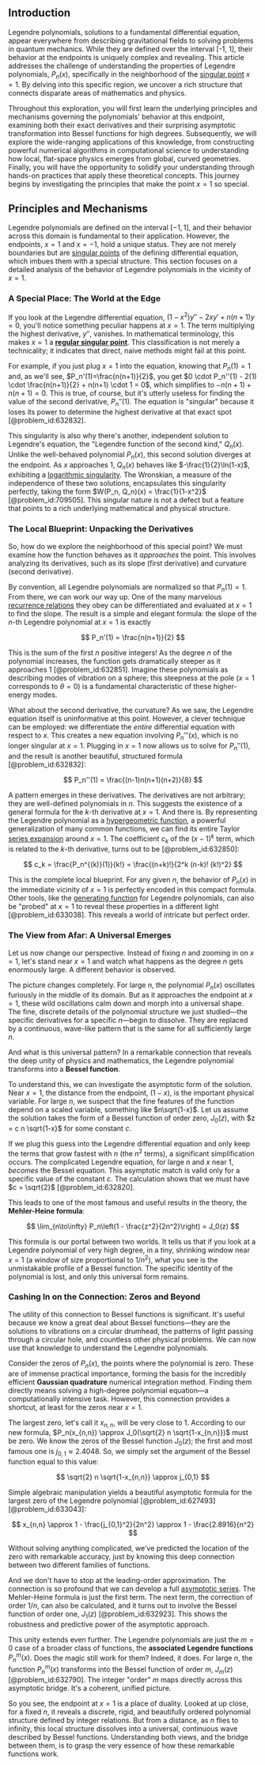 ## Introduction
Legendre polynomials, solutions to a fundamental differential equation, appear everywhere from describing gravitational fields to solving problems in quantum mechanics. While they are defined over the interval [-1, 1], their behavior at the endpoints is uniquely complex and revealing. This article addresses the challenge of understanding the properties of Legendre polynomials, $P_n(x)$, specifically in the neighborhood of the [singular point](@article_id:170704) $x=1$. By delving into this specific region, we uncover a rich structure that connects disparate areas of mathematics and physics.

Throughout this exploration, you will first learn the underlying principles and mechanisms governing the polynomials' behavior at this endpoint, examining both their exact derivatives and their surprising asymptotic transformation into Bessel functions for high degrees. Subsequently, we will explore the wide-ranging applications of this knowledge, from constructing powerful numerical algorithms in computational science to understanding how local, flat-space physics emerges from global, curved geometries. Finally, you will have the opportunity to solidify your understanding through hands-on practices that apply these theoretical concepts. This journey begins by investigating the principles that make the point $x=1$ so special.

## Principles and Mechanisms

Legendre polynomials are defined on the interval $[-1, 1]$, and their behavior across this domain is fundamental to their application. However, the endpoints, $x=1$ and $x=-1$, hold a unique status. They are not merely boundaries but are [singular points](@article_id:266205) of the defining differential equation, which imbues them with a special structure. This section focuses on a detailed analysis of the behavior of Legendre polynomials in the vicinity of $x=1$.

### A Special Place: The World at the Edge

If you look at the Legendre differential equation, $(1-x^2)y'' - 2xy' + n(n+1)y = 0$, you'll notice something peculiar happens at $x=1$. The term multiplying the highest derivative, $y''$, vanishes. In mathematical terminology, this makes $x=1$ a **[regular singular point](@article_id:162788)**. This classification is not merely a technicality; it indicates that direct, naive methods might fail at this point.

For example, if you just plug $x=1$ into the equation, knowing that $P_n(1)=1$ and, as we'll see, $P_n'(1)=\frac{n(n+1)}{2}$, you get $0 \cdot P_n''(1) - 2(1) \cdot \frac{n(n+1)}{2} + n(n+1) \cdot 1 = 0$, which simplifies to $-n(n+1) + n(n+1) = 0$. This is true, of course, but it's utterly useless for finding the value of the second derivative, $P_n''(1)$. The equation is "singular" because it loses its power to determine the highest derivative at that exact spot [@problem_id:632832].

This singularity is also why there's another, independent solution to Legendre's equation, the "Legendre function of the second kind," $Q_n(x)$. Unlike the well-behaved polynomial $P_n(x)$, this second solution diverges at the endpoint. As $x$ approaches 1, $Q_n(x)$ behaves like $-\frac{1}{2}\ln(1-x)$, exhibiting a [logarithmic singularity](@article_id:189943). The Wronskian, a measure of the independence of these two solutions, encapsulates this singularity perfectly, taking the form $W(P_n, Q_n)(x) = \frac{1}{1-x^2}$ [@problem_id:709505]. This singular nature is not a defect but a feature that points to a rich underlying mathematical and physical structure.

### The Local Blueprint: Unpacking the Derivatives

So, how do we explore the neighborhood of this special point? We must examine how the function behaves as it *approaches* the point. This involves analyzing its derivatives, such as its slope (first derivative) and curvature (second derivative).

By convention, all Legendre polynomials are normalized so that $P_n(1)=1$. From there, we can work our way up. One of the many marvelous [recurrence relations](@article_id:276118) they obey can be differentiated and evaluated at $x=1$ to find the slope. The result is a simple and elegant formula: the slope of the $n$-th Legendre polynomial at $x=1$ is exactly

$$
P_n'(1) = \frac{n(n+1)}{2}
$$

This is the sum of the first $n$ positive integers! As the degree $n$ of the polynomial increases, the function gets dramatically steeper as it approaches 1 [@problem_id:632851]. Imagine these polynomials as describing modes of vibration on a sphere; this steepness at the pole ($x=1$ corresponds to $\theta=0$) is a fundamental characteristic of these higher-energy modes.

What about the second derivative, the curvature? As we saw, the Legendre equation itself is uninformative at this point. However, a clever technique can be employed: we differentiate the *entire* differential equation with respect to $x$. This creates a new equation involving $P_n'''(x)$, which is no longer singular at $x=1$. Plugging in $x=1$ now allows us to solve for $P_n''(1)$, and the result is another beautiful, structured formula [@problem_id:632832]:

$$
P_n''(1) = \frac{(n-1)n(n+1)(n+2)}{8}
$$

A pattern emerges in these derivatives. The derivatives are not arbitrary; they are well-defined polynomials in $n$. This suggests the existence of a general formula for the $k$-th derivative at $x=1$. And there is. By representing the Legendre polynomial as a [hypergeometric function](@article_id:202982), a powerful generalization of many common functions, we can find its entire Taylor [series expansion](@article_id:142384) around $x=1$. The coefficient $c_k$ of the $(x-1)^k$ term, which is related to the $k$-th derivative, turns out to be [@problem_id:632850]:

$$
c_k = \frac{P_n^{(k)}(1)}{k!} = \frac{(n+k)!}{2^k (n-k)! (k!)^2}
$$

This is the complete local blueprint. For any given $n$, the behavior of $P_n(x)$ in the immediate vicinity of $x=1$ is perfectly encoded in this compact formula. Other tools, like the [generating function](@article_id:152210) for Legendre polynomials, can also be "probed" at $x=1$ to reveal these properties in a different light [@problem_id:633038]. This reveals a world of intricate but perfect order.

### The View from Afar: A Universal Emerges

Let us now change our perspective. Instead of fixing $n$ and zooming in on $x=1$, let's stand near $x=1$ and watch what happens as the degree $n$ gets enormously large. A different behavior is observed.

The picture changes completely. For large $n$, the polynomial $P_n(x)$ oscillates furiously in the middle of its domain. But as it approaches the endpoint at $x=1$, these wild oscillations calm down and morph into a universal shape. The fine, discrete details of the polynomial structure we just studied—the specific derivatives for a specific $n$—begin to dissolve. They are replaced by a continuous, wave-like pattern that is the same for all sufficiently large $n$.

And what is this universal pattern? In a remarkable connection that reveals the deep unity of physics and mathematics, the Legendre polynomial transforms into a **Bessel function**.

To understand this, we can investigate the asymptotic form of the solution. Near $x=1$, the distance from the endpoint, $(1-x)$, is the important physical variable. For large $n$, we suspect that the fine features of the function depend on a scaled variable, something like $n\sqrt{1-x}$. Let us assume the solution takes the form of a Bessel function of order zero, $J_0(z)$, with $z = c n \sqrt{1-x}$ for some constant $c$.

If we plug this guess into the Legendre differential equation and only keep the terms that grow fastest with $n$ (the $n^2$ terms), a significant simplification occurs. The complicated Legendre equation, for large $n$ and $x$ near 1, *becomes* the Bessel equation. This asymptotic match is valid only for a specific value of the constant $c$. The calculation shows that we must have $c = \sqrt{2}$ [@problem_id:632820].

This leads to one of the most famous and useful results in the theory, the **Mehler-Heine formula**:

$$
\lim_{n\to\infty} P_n\left(1 - \frac{z^2}{2n^2}\right) = J_0(z)
$$

This formula is our portal between two worlds. It tells us that if you look at a Legendre polynomial of very high degree, in a tiny, shrinking window near $x=1$ (a window of size proportional to $1/n^2$), what you see is the unmistakable profile of a Bessel function. The specific identity of the polynomial is lost, and only this universal form remains.

### Cashing In on the Connection: Zeros and Beyond

The utility of this connection to Bessel functions is significant. It's useful because we know a great deal about Bessel functions—they are the solutions to vibrations on a circular drumhead, the patterns of light passing through a circular hole, and countless other physical problems. We can now use that knowledge to understand the Legendre polynomials.

Consider the zeros of $P_n(x)$, the points where the polynomial is zero. These are of immense practical importance, forming the basis for the incredibly efficient **Gaussian quadrature** numerical integration method. Finding them directly means solving a high-degree polynomial equation—a computationally intensive task. However, this connection provides a shortcut, at least for the zeros near $x=1$.

The largest zero, let's call it $x_{n,n}$, will be very close to 1. According to our new formula, $P_n(x_{n,n}) \approx J_0(\sqrt{2} n \sqrt{1-x_{n,n}})$ must be zero. We know the zeros of the Bessel function $J_0(z)$; the first and most famous one is $j_{0,1} \approx 2.4048$. So, we simply set the argument of the Bessel function equal to this value:

$$
\sqrt{2} n \sqrt{1-x_{n,n}} \approx j_{0,1}
$$

Simple algebraic manipulation yields a beautiful asymptotic formula for the largest zero of the Legendre polynomial [@problem_id:627493] [@problem_id:633043]:

$$
x_{n,n} \approx 1 - \frac{j_{0,1}^2}{2n^2} \approx 1 - \frac{2.8916}{n^2}
$$

Without solving anything complicated, we've predicted the location of the zero with remarkable accuracy, just by knowing this deep connection between two different families of functions.

And we don't have to stop at the leading-order approximation. The connection is so profound that we can develop a full [asymptotic series](@article_id:167898). The Mehler-Heine formula is just the first term. The next term, the correction of order $1/n$, can also be calculated, and it turns out to involve the Bessel function of order one, $J_1(z)$ [@problem_id:632923]. This shows the robustness and predictive power of the asymptotic approach.

This unity extends even further. The Legendre polynomials are just the $m=0$ case of a broader class of functions, the **associated Legendre functions** $P_n^m(x)$. Does the magic still work for them? Indeed, it does. For large $n$, the function $P_n^m(x)$ transforms into the Bessel function of order $m$, $J_m(z)$ [@problem_id:632790]. The integer "order" $m$ maps directly across this asymptotic bridge. It's a coherent, unified picture.

So you see, the endpoint at $x=1$ is a place of duality. Looked at up close, for a fixed $n$, it reveals a discrete, rigid, and beautifully ordered polynomial structure defined by integer relations. But from a distance, as $n$ flies to infinity, this local structure dissolves into a universal, continuous wave described by Bessel functions. Understanding both views, and the bridge between them, is to grasp the very essence of how these remarkable functions work.